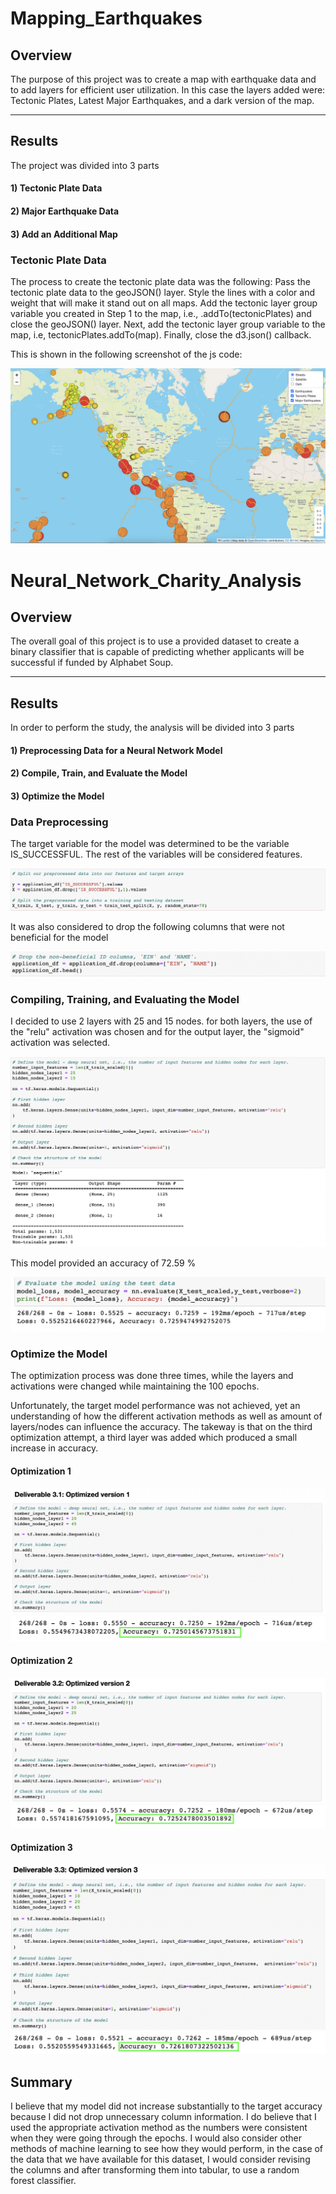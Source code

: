 # Mapping_Earthquakes
## Overview

The purpose of this project was to create a map with earthquake data and to add layers for efficient user utilization. In this case the layers added were: Tectonic Plates, Latest Major Earthquakes, and a dark version of the map.

----
## Results

The project was divided into 3 parts 

#### 1) Tectonic Plate Data
#### 2) Major Earthquake Data
#### 3) Add an Additional Map

### Tectonic Plate Data

The process to create the tectonic plate data was the following: Pass the tectonic plate data to the geoJSON() layer. Style the lines with a color and weight that will make it stand out on all maps. Add the tectonic layer group variable you created in Step 1 to the map, i.e., .addTo(tectonicPlates) and close the geoJSON() layer. Next, add the tectonic layer group variable to the map, i.e, tectonicPlates.addTo(map). Finally, close the d3.json() callback.

This is shown in the following screenshot of the js code:





![Screenshot](https://github.com/chgallegos/Mapping_Earthquakes/blob/main/Earthquake_Challenge/static/resources/map.png)















# Neural_Network_Charity_Analysis

## Overview

The overall goal of this project is to use a provided dataset to create a binary classifier that is capable of predicting whether applicants will be successful if funded by Alphabet Soup.

----
## Results

In order to perform the study, the analysis will be divided into 3 parts 

#### 1) Preprocessing Data for a Neural Network Model
#### 2) Compile, Train, and Evaluate the Model
#### 3) Optimize the Model

### Data Preprocessing

The target variable for the model was determined to be the variable IS_SUCCESSFUL. The rest of the variables will be considered features.

![Screenshot](https://github.com/chgallegos/Neural_Network_Charity_Analysis/blob/main/Resources/target.png)

It was also considered to drop the following columns that were not beneficial for the model

![Screenshot](https://github.com/chgallegos/Neural_Network_Charity_Analysis/blob/main/Resources/dropped_columns.png)


### Compiling, Training, and Evaluating the Model

I decided to use 2 layers with 25 and 15 nodes. for both layers, the use of the "relu" activation was chosen and for the output layer, the "sigmoid" activation was selected.

![Screenshot](https://github.com/chgallegos/Neural_Network_Charity_Analysis/blob/main/Resources/model.png)

This model provided an accuracy of 72.59 %

![Screenshot](https://github.com/chgallegos/Neural_Network_Charity_Analysis/blob/main/Resources/model_accuracy.png)

### Optimize the Model

The optimization process was done three times, while the layers and activations were changed while maintaining the 100 epochs. 

Unfortunately, the target model performance was not achieved, yet an understanding of how the different activation methods as well as amount of layers/nodes can influence the accuracy. The takeway is that on the third optimization attempt, a third layer was added which produced a small increase in accuracy.

#### Optimization 1
![Screenshot](https://github.com/chgallegos/Neural_Network_Charity_Analysis/blob/main/Resources/optimize1.png)
![Screenshot](https://github.com/chgallegos/Neural_Network_Charity_Analysis/blob/main/Resources/target1.png)

#### Optimization 2
![Screenshot](https://github.com/chgallegos/Neural_Network_Charity_Analysis/blob/main/Resources/optimize2.png)
![Screenshot](https://github.com/chgallegos/Neural_Network_Charity_Analysis/blob/main/Resources/target2.png)

#### Optimization 3
![Screenshot](https://github.com/chgallegos/Neural_Network_Charity_Analysis/blob/main/Resources/optimize3.png)
![Screenshot](https://github.com/chgallegos/Neural_Network_Charity_Analysis/blob/main/Resources/target3.png)

## Summary 

I believe that my model did not increase substantially to the target accuracy because I did not drop unnecessary column information. I do believe that I used the appropriate activation method as the numbers were consistent when they were going through the epochs. I would also consider other methods of machine learning to see how they would perform, in the case of the data that we have available for this dataset, I would consider revising the columns and after transforming them into tabular, to use a random forest classifier. 


